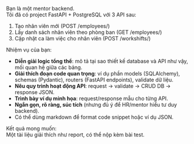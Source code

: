 Bạn là một mentor backend.  
Tôi đã có project FastAPI + PostgreSQL với 3 API sau:  
1. Tạo nhân viên mới (POST /employees/)  
2. Lấy danh sách nhân viên theo phòng ban (GET /employees/)  
3. Cập nhật ca làm việc cho nhân viên (POST /workshifts/)  

Nhiệm vụ của bạn:  
- **Diễn giải logic tổng thể**: mô tả tại sao thiết kế database và API như vậy, mối quan hệ giữa các bảng.  
- **Giải thích đoạn code quan trọng**: ví dụ phần models (SQLAlchemy), schemas (Pydantic), routers (FastAPI endpoints), validate dữ liệu.  
- **Nêu quy trình hoạt động API**: request → validate → CRUD DB → response JSON.  
- **Trình bày ví dụ minh họa**: request/response mẫu cho từng API.  
- **Ngắn gọn, rõ ràng, súc tích** (nhưng đủ ý để HR/mentor hiểu tư duy backend).  
- Có thể dùng markdown để format code snippet hoặc ví dụ JSON.

Kết quả mong muốn:  
Một tài liệu giải thích như report, có thể nộp kèm bài test.  
